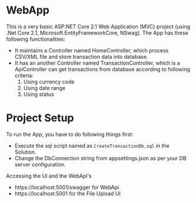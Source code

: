 ﻿# WebApp
This is a very basic ASP.NET Core 2.1 Web Application (MVC) project (using .Net Core 2.1, Microsoft.EntityFrameworkCore, NSwag).
The App has these following functionalities:
* It maintains a Controller named HomeController, which process CSV/XML file and store transaction data into database.
* It has an another Controller named TransactionController, which is a ApiController can get transactions from database according to following criteria:
	1. Using currency code
	2. Using date range
	3. Using status
# Project Setup
To run the App, you have to do following things first:
* Execute the sql script named as `CreateTransactionDb.sql` in the Solution.
* Change the DbConnection string from appsettings.json as per your DB server configuration.

Accessing the UI and the WebApi's
* https://localhost:5001/swagger for WebApi
* https://localhost:5001 for the File Upload UI